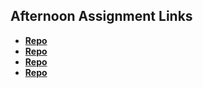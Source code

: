 ## Afternoon Assignment Links

* **[Repo](https://github.com/dafoebriden/<ASSIGNMENT_REPO>)**
* **[Repo](https://github.com/dafoebriden/<ASSIGNMENT_REPO>)**
* **[Repo](https://github.com/dafoebriden/<ASSIGNMENT_REPO>)**
* **[Repo](https://github.com/dafoebriden/<ASSIGNMENT_REPO>)**
